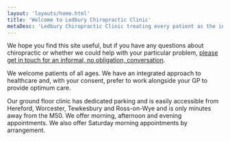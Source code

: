 ```yaml
---
layout: 'layouts/home.html'
title: 'Welcome to Ledbury Chiropractic Clinic'
metaDesc: 'Ledbury Chiropractic Clinic treating every patient as the individual that they are'
---
```

We hope you find this site useful, but if you have any questions about chiropractic or whether we could help with your particular problem, [please get in touch for an informal, no obligation, conversation](/contact/ "Contact Ledbury Chiropractic Clinic Ltd").

We welcome patients of all ages. We have an integrated approach to healthcare and, with your consent, prefer to work alongside your GP to provide optimum care.

Our ground floor clinic has dedicated parking and is easily accessible from Hereford, Worcester, Tewkesbury and Ross-on-Wye and is only minutes away from the M50. We offer morning, afternoon and evening appointments. We also offer Saturday morning appointments by arrangement.